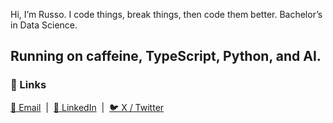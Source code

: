 Hi, I’m Russo. I code things, break things, then code them better. Bachelor’s in Data Science. 

Running on caffeine, TypeScript, Python, and AI.
---

### 🔗 Links

<p>
  <a href="mailto:churlee12@gmail.com">📧 Email</a> &nbsp;|&nbsp;
  <a href="https://www.linkedin.com/in/roy-lee-cs123/">🔗 LinkedIn</a> &nbsp;|&nbsp;
  <a href="https://x.com/im_roy_lee">🐦 X / Twitter</a>
</p>
